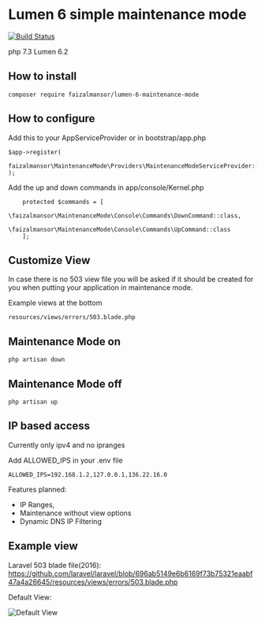 # Lumen 6 simple maintenance mode

[![Build Status](https://travis-ci.org/j3rrey/lumen-maintenance-mode.svg)](https://travis-ci.org/j3rrey/lumen-maintenance-mode)

php 7.3 Lumen 6.2

## How to install

```
composer require faizalmansor/lumen-6-maintenance-mode
```

## How to configure
Add this to your AppServiceProvider or in bootstrap/app.php

```
$app->register(
    faizalmansor\MaintenanceMode\Providers\MaintenanceModeServiceProvider::class
);
```

Add the up and down commands in app/console/Kernel.php

```
    protected $commands = [
        \faizalmansor\MaintenanceMode\Console\Commands\DownCommand::class,
        \faizalmansor\MaintenanceMode\Console\Commands\UpCommand::class
    ];
```


## Customize View

In case there is no 503 view file you will be asked if it should be created for you when putting your application in maintenance mode.

Example views at the bottom

```
resources/views/errors/503.blade.php
```

## Maintenance Mode on

```
php artisan down
```

## Maintenance Mode off

```
php artisan up
```

## IP based access
Currently only ipv4 and no ipranges

Add ALLOWED_IPS in your .env file

```
ALLOWED_IPS=192.168.1.2,127.0.0.1,136.22.16.0
```

Features planned:
- IP Ranges,
- Maintenance without view options
- Dynamic DNS IP Filtering



## Example view

Laravel 503 blade file(2016):
https://github.com/laravel/laravel/blob/696ab5149e6b6169f73b75321eaabf47a4a26645/resources/views/errors/503.blade.php


Default View:

![Default View](https://i.postimg.cc/8pH9pXZx/Screen-Shot-2019-06-12-at-11-24-08.png)


